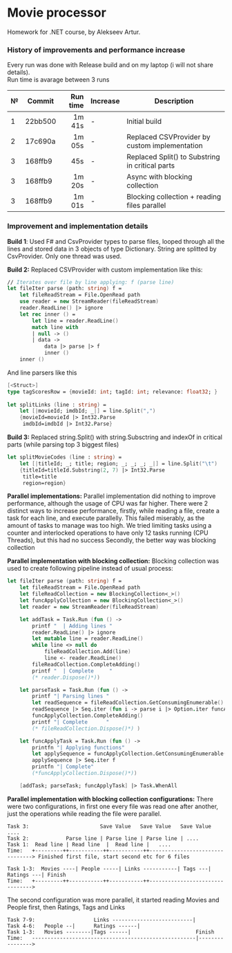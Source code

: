 # Movie processor
Homework for .NET course, by Alekseev Artur.

### History of improvements and performance increase
Every run was done with Release build and on my laptop (i will not share details). <br>
Run time is avarage between 3 runs

| № | Commit  | Run time | Increase | Description                                     |
|---|---------|---------:|----------|-------------------------------------------------|
| 1 | 22bb500 |   1m 41s | -        | Initial build                                   |
| 2 | 17c690a |   1m 05s | -        | Replaced CSVProvider by custom implementation   |
| 3 | 168ffb9 |      45s | -        | Replaced Split() to Substring in critical parts |
| 3 | 168ffb9 |   1m 20s | -        | Async with blocking collection                  |
| 3 | 168ffb9 |   1m 01s | -        | Blocking collection + reading files parallel    |

### Improvement and implementation details

**Build 1**: Used F# and CsvProvider types to parse files, looped through all the lines and stored data in 3 objects of type Dictionary<T>. String are splitted by CsvProvider. Only one thread was used.

**Build 2:** Replaced CSVProvider with custom implementation like this:
```fsharp
// Iterates over file by line applying: f (parse line)
let fileIter parse (path: string) f =
    let fileReadStream = File.OpenRead path
    use reader = new StreamReader(fileReadStream)
    reader.ReadLine() |> ignore
    let rec inner () =
        let line = reader.ReadLine()
        match line with
        | null -> ()
        | data ->
            data |> parse |> f
            inner ()
    inner ()
```

And line parsers like this
```fsharp
[<Struct>]
type tagScoresRow = {movieId: int; tagId: int; relevance: float32; }
    
let splitLinks (line : string) =
    let [|movieId; imdbId; _|] = line.Split(",")
    {movieId=movieId |> Int32.Parse
     imdbId=imdbId |> Int32.Parse}
```

**Build 3:** Replaced string.Split() with string.Subsctring and indexOf in critical parts (while parsing top 3 biggest files)
```fsharp
let splitMovieCodes (line : string) =
    let [|titleId; _; title; region; _; _; _; _|] = line.Split("\t")
    {titleId=titleId.Substring(2, 7) |> Int32.Parse
     title=title
     region=region}
```

**Parallel implementations:** Parallel implementation did nothing to improve performance, although the usage of CPU was far higher. 
There were 2 distinct ways to increase performance, firstly, while reading a file, create a task for each line, and execute parallelly. This failed miserably, as the amount of tasks to manage was too high.
We tried limiting tasks using a counter and interlocked operations to have only 12 tasks running (CPU Threads), but this had no success
Secondly, the better way was blocking collection

**Parallel implementation with blocking collection:** Blocking collection was used to create following pipeline instead of usual process:
```fsharp
let fileIter parse (path: string) f =
    let fileReadStream = File.OpenRead path
    let fileReadCollection = new BlockingCollection<_>()
    let funcApplyCollection = new BlockingCollection<_>()
    let reader = new StreamReader(fileReadStream)

    let addTask = Task.Run (fun () ->
        printf "  | Adding lines "
        reader.ReadLine() |> ignore
        let mutable line = reader.ReadLine()
        while line <> null do
            fileReadCollection.Add(line)
            line <- reader.ReadLine()
        fileReadCollection.CompleteAdding()
        printf "  | Complete     "
        (* reader.Dispose()*))

    let parseTask = Task.Run (fun () ->
        printf "| Parsing lines "
        let readSequence = fileReadCollection.GetConsumingEnumerable()
        readSequence |> Seq.iter (fun i -> parse i |> Option.iter funcApplyCollection.Add)
        funcApplyCollection.CompleteAdding()
        printf "| Complete      "
        (* fileReadCollection.Dispose()*) )

    let funcApplyTask = Task.Run (fun () ->
        printfn "| Applying functions"
        let applySequence = funcApplyCollection.GetConsumingEnumerable()
        applySequence |> Seq.iter f
        printfn "| Complete"
        (*funcApplyCollection.Dispose()*))

    [addTask; parseTask; funcApplyTask] |> Task.WhenAll
```

**Parallel implementation with blocking collection configurations:**
There were two configurations, in first one every file was read one after another, just the operations while reading the file were parallel.
```
Task 3:                       Save Value   Save Value   Save Value ....
Task 2:            Parse line | Parse line | Parse line | ....
Task 1:  Read line | Read line  |  Read line |   ....
Time:   +---------++-----------++-----------++--------------------------------> Finished first file, start second etc for 6 files

Task 1-3:  Movies ----| People -----| Links -----------| Tags ---| Ratings ---| Finish
Time:   +---------++-----------++-----------++--------------------------------> 
```
The second configuration was more parallel, it started reading Movies and People first, then Ratings, Tags and Links
```
Task 7-9:                   Links --------------------------|
Task 4-6:   People --|      Ratings ------|
Task 1-3:   Movies --------|Tags ------|                     Finish
Time:   -----------------------------------------------------|----------------> 
```
